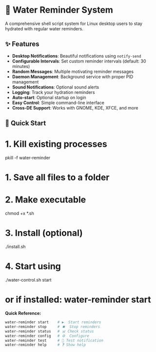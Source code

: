 # 🚰 Water Reminder System

A comprehensive shell script system for Linux desktop users to stay hydrated with regular water reminders.

## ✨ Features

- **Desktop Notifications**: Beautiful notifications using `notify-send`
- **Configurable Intervals**: Set custom reminder intervals (default: 30 minutes)
- **Random Messages**: Multiple motivating reminder messages
- **Daemon Management**: Background service with proper PID management
- **Sound Notifications**: Optional sound alerts
- **Logging**: Track your hydration reminders
- **Auto-start**: Optional startup on login
- **Easy Control**: Simple command-line interface
- **Cross-DE Support**: Works with GNOME, KDE, XFCE, and more

## 🚀 Quick Start

# 1. Kill existing processes
pkill -f water-reminder

# 1. Save all files to a folder
# 2. Make executable
chmod +x *.sh

# 3. Install (optional)
./install.sh

# 4. Start using
./water-control.sh start
# or if installed: water-reminder start

**Quick Reference:**
```bash
water-reminder start    # ▶️  Start reminders
water-reminder stop     # ⏹️  Stop reminders  
water-reminder status   # 📊 Check status
water-reminder config   # ⚙️  Configure
water-reminder test     # 🧪 Test notification
water-reminder help     # ❓ Show help
```